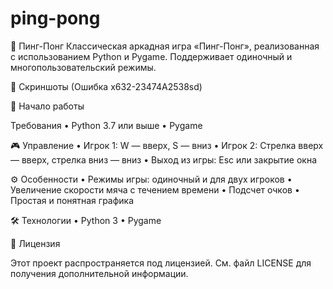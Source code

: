 # ping-pong
🏓 Пинг-Понг
Классическая аркадная игра «Пинг-Понг», реализованная с использованием Python и Pygame. Поддерживает одиночный и многопользовательский режимы.

📸 Скриншоты
(Ошибка х632-23474A2538sd)

🚀 Начало работы

Требования
 • Python 3.7 или выше
 • Pygame
 
🎮 Управление
 • Игрок 1: W — вверх, S — вниз
 • Игрок 2: Стрелка вверх — вверх, стрелка вниз — вниз
 • Выход из игры: Esc или закрытие окна 

⚙️ Особенности
 • Режимы игры: одиночный и для двух игроков
 • Увеличение скорости мяча с течением времени
 • Подсчет очков
 • Простая и понятная графика 

🛠️ Технологии
 • Python 3
 • Pygame

📄 Лицензия

Этот проект распространяется под лицензией. См. файл LICENSE для получения дополнительной информации.
